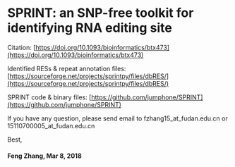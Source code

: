  
# SPRINT: an SNP-free toolkit for identifying RNA editing site 

Citation: [https://doi.org/10.1093/bioinformatics/btx473](https://doi.org/10.1093/bioinformatics/btx473)

Identified RESs & repeat annotation files: [https://sourceforge.net/projects/sprintpy/files/dbRES/](https://sourceforge.net/projects/sprintpy/files/dbRES/)

SPRINT code & binary files: [https://github.com/jumphone/SPRINT](https://github.com/jumphone/SPRINT)


If you have any question, please send email to fzhang15_at_fudan.edu.cn or 15110700005_at_fudan.edu.cn 

Best,

#### Feng Zhang, Mar 8, 2018
